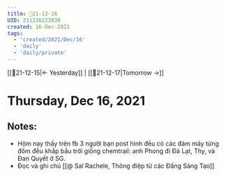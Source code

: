```yaml
---
title: 📝21-12-16
UID: 211216223830
created: 16-Dec-2021
tags:
  - 'created/2021/Dec/16'
  - 'daily'
  - 'daily/private'
---
```

[[📝21-12-15|<- Yesterday]] | [[📝21-12-17|Tomorrow ->]]
# Thursday, Dec 16, 2021

## Notes:
- Hôm nay thấy trên fb 3 người bạn post hình đều có các đám mây từng đốm đều khắp bầu trời giống chemtrail: anh Phong đi Đà Lạt, Thy, và Đan Quyết ở SG.
- Đọc và ghi chú [[@ Sal Rachele, Thông điệp từ các Đấng Sáng Tạo]]

